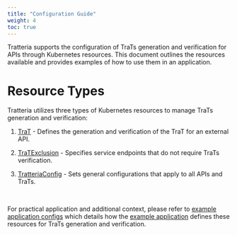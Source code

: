 ```yaml
---
title: "Configuration Guide"
weight: 4
toc: true
---
```


Tratteria supports the configuration of TraTs generation and verification for APIs through Kubernetes resources. This document outlines the resources available and provides examples of how to use them in an application.

# Resource Types

Tratteria utilizes three types of Kubernetes resources to manage TraTs generation and verification:

1. [TraT](/docs/configuration-guide/trat) - Defines the generation and verification of the TraT for an external API.

2. [TraTExclusion](/docs/configuration-guide/trat-exclusion) - Specifies service endpoints that do not require TraTs verification.

3. [TratteriaConfig](/docs/configuration-guide/tratteria-config) - Sets general configurations that apply to all APIs and TraTs.

<br>

For practical application and additional context, please refer to [example application configs](/docs/configuration-guide/example-application-configs) which details how the [example application](https://github.com/tratteria/example-application) defines these resources for TraTs generation and verification.